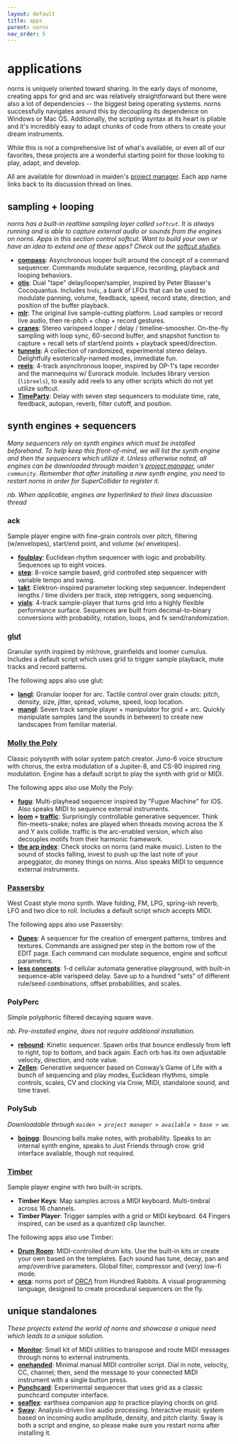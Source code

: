 ```yaml
---
layout: default
title: apps
parent: norns
nav_order: 5
---
```


# applications

norns is uniquely oriented toward sharing. In the early days of monome, creating apps for grid and arc was relatively straightforward but there were also a lot of dependencies -- the biggest being operating systems. norns successfully navigates around this by decoupling its dependence on Windows or Mac OS. Additionally, the scripting syntax at its heart is pliable and it's incredibly easy to adapt chunks of code from others to create your dream instruments.

While this is not a comprehensive list of what's available, or even all of our favorites, these projects are a wonderful starting point for those looking to play, adapt, and develop.

All are available for download in maiden's [project manager](maiden/#project-manager). Each app name links back to its discussion thread on lines.

## sampling + looping

*norns has a built-in realtime sampling layer called `softcut`. It is always running and is able to capture external audio or sounds from the engines on norns. Apps in this section control softcut. Want to build your own or have an idea to extend one of these apps? Check out the [softcut studies](https://llllllll.co/t/norns-softcut-studies/23585).*

- **[compass](https://llllllll.co/t/compass/25192)**: Asynchronous looper built around the concept of a command sequencer. Commands modulate sequence, recording, playback and looping behaviors.
- **[otis](https://llllllll.co/t/22149)**: Dual "tape" delay/looper/sampler, inspired by Peter Blasser's Cocoquantus. Includes `hnds`, a bank of LFOs that can be used to modulate panning, volume, feedback, speed, record state, direction, and position of the buffer playback.
- **[mlr](https://llllllll.co/t/mlr-norns/21145)**: The original live sample-cutting platform. Load samples or record live audio, then re-pitch + chop + record gestures.
- **[cranes](https://llllllll.co/t/cranes/21207)**: Stereo varispeed looper / delay / timeline-smoosher. On-the-fly sampling with loop sync, 60-second buffer, and snapshot function to capture + recall sets of start/end points + playback speed/direction.
- **[tunnels](https://llllllll.co/t/tunnels/21973)**: A collection of randomized, experimental stereo delays. Delightfully esoterically-named modes, immediate fun.
- **[reels](https://llllllll.co/t/reels/21030)**: 4-track asynchronous looper, inspired by OP-1's tape recorder and the mannequins w/ Eurorack module. Includes library version (`libreels`), to easily add reels to any other scripts which do not yet utilize softcut.
- **[TimeParty](https://llllllll.co/t/timeparty/22837)**: Delay with seven step sequencers to modulate time, rate, feedback, autopan, reverb, filter cutoff, and position.

## synth engines + sequencers

*Many sequencers rely on synth engines which must be installed beforehand. To help keep this front-of-mind, we will list the synth engine and then the sequencers which utilize it. Unless otherwise noted, all engines can be downloaded through maiden's [project manager](../norns/maiden/#project-manager), under `community`. Remember that after installing a new synth engine, you need to restart norns in order for SuperCollider to register it.*

*nb. When applicable, engines are hyperlinked to their lines discussion thread*

### **ack**
Sample player engine with fine-grain controls over pitch, filtering (w/envelopes), start/end point, and volume (w/ envelopes).

- **[foulplay](https://llllllll.co/t/foulplay/21081)**: Euclidean rhythm sequencer with logic and probability. Sequences up to eight voices.
- **[step](https://llllllll.co/t/step/21093)**: 8-voice sample based, grid controlled step sequencer with variable tempo and swing.
- **[takt](https://llllllll.co/t/takt/21032)**: Elektron-inspired parameter locking step sequencer. Independent lengths / time dividers per track, step retriggers, song sequencing.
- **[vials](https://llllllll.co/t/vials/23109)**: 4-track sample-player that turns grid into a highly flexible performance surface. Sequences are built from decimal-to-binary conversions with probability, rotation, loops, and fx send/randomization.

### **[glut](https://llllllll.co/t/glut/21175)**
Granular synth inspired by mlr/rove, grainfields and loomer cumulus. Includes a default script which uses grid to trigger sample playback, mute tracks and record patterns.

The following apps also use glut:

- **[langl](https://llllllll.co/t/langl/26931)**: Granular looper for arc. Tactile control over grain clouds: pitch, density, size, jitter, spread, volume, speed, loop location.
- **[mangl](https://llllllll.co/t/mangl/21066)**: Seven track sample player + manipulator for grid + arc. Quickly manipulate samples (and the sounds in between) to create new landscapes from familiar material.

### **[Molly the Poly](https://llllllll.co/t/molly-the-poly/21090)**
Classic polysynth with solar system patch creator. Juno-6 voice structure with chorus, the extra modulation of a Jupiter-8, and CS-80 inspired ring modulation. Engine has a default script to play the synth with grid or MIDI.

The following apps also use Molly the Poly:

- **[fugu](https://llllllll.co/t/fugu/21033)**: Multi-playhead sequencer inspired by "Fugue Machine" for iOS. Also speaks MIDI to sequence external instruments.
- **[loom](https://llllllll.co/t/loom/21091) + [traffic]((https://llllllll.co/t/traffic/21262))**: Surprisingly controllable generative sequencer. Think flin-meets-snake; notes are played when threads moving across the X and Y axis collide. traffic is the arc-enabled version, which also decouples motifs from their harmonic framework.
- **[the arp index](https://llllllll.co/t/the-arp-index/25182)**: Check stocks on norns (and make music). Listen to the sound of stocks falling, invest to push up the last note of your arpeggiator, do money things on norns. Also speaks MIDI to sequence external instruments.

### **[Passersby](https://llllllll.co/t/passersby/21089)**
West Coast style mono synth. Wave folding, FM, LPG, spring-ish reverb, LFO and two dice to roll. Includes a default script which accepts MIDI.

The following apps also use Passersby:

- **[Dunes](https://llllllll.co/t/dunes/24790)**: A sequencer for the creation of emergent patterns, timbres and textures. Commands are assigned per step in the bottom row of the EDIT page. Each command can modulate sequence, engine and softcut parameters.
- **[less concepts](https://llllllll.co/t/less-concepts/21109)**: 1-d cellular automata generative playground, with built-in sequence-able varispeed delay. Save up to a hundred "sets" of different rule/seed combinations, offset probabilities, and scales.

### **PolyPerc**
Simple polyphonic filtered decaying square wave.

*nb. Pre-installed engine, does not require additional installation.*

- **[rebound](https://llllllll.co/t/rebound/23243)**: Kinetic sequencer. Spawn orbs that bounce endlessly from left to right, top to bottom, and back again. Each orb has its own adjustable velocity, direction, and note value.
- **[Zellen](https://llllllll.co/t/zellen/21107)**: Generative sequencer based on Conway’s Game of Life with a bunch of sequencing and play modes, Euclidean rhythms, simple controls, scales, CV and clocking via Crow, MIDI, standalone sound, and time travel.

### **PolySub**
*Downloadable through `maiden > project manager > available > base > we`.*

- **[boingg](https://llllllll.co/t/boingg/26536)**: Bouncing balls make notes, with probability. Speaks to an internal synth engine, speaks to Just Friends through crow. grid interface available, though not required.

### **[Timber](https://llllllll.co/t/timber/21407)**
Sample player engine with two built-in scripts.

- **Timber Keys**: Map samples across a MIDI keyboard. Multi-timbral across 16 channels.
- **Timber Player**: Trigger samples with a grid or MIDI keyboard. 64 Fingers inspired, can be used as a quantized clip launcher.

The following apps also use Timber:

- **[Drum Room](https://llllllll.co/t/drum-room/23467)**: MIDI-controlled drum kits. Use the built-in kits or create your own based on the templates. Each sound has tune, decay, pan and amp/overdrive parameters. Global filter, compressor and (very) low-fi mode.
- **[orca](https://llllllll.co/t/orca/22492)**: norns port of [ORCΛ](https://100r.co/pages/orca.html) from Hundred Rabbits. A visual programming language, designed to create procedural sequencers on the fly.

## unique standalones

*These projects extend the world of norns and showcase a unique need which leads to a unique solution.*

- **[Monitor](https://llllllll.co/t/monitor/23273)**: Small kit of MIDI utilities to transpose and route MIDI messages through norns to external instruments.
- **[onehanded](https://llllllll.co/t/onehanded/25869/1)**: Minimal manual MIDI controller script. Dial in note, velocity, CC, channel; then, send the message to your connected MIDI instrument with a single button press.
- **[Punchcard](https://llllllll.co/t/punchcard/23557)**: Experimental sequencer that uses grid as a classic punchcard computer interface.
- **[seaflex](https://llllllll.co/t/seaflex/23209)**: earthsea companion app to practice playing chords on grid.
- **[Sway](https://llllllll.co/t/sway/21117)**: Analysis-driven live audio processing. Interactive music system based on incoming audio amplitude, density, and pitch clarity. Sway is both a script and engine, so please make sure you restart norns after installing it.